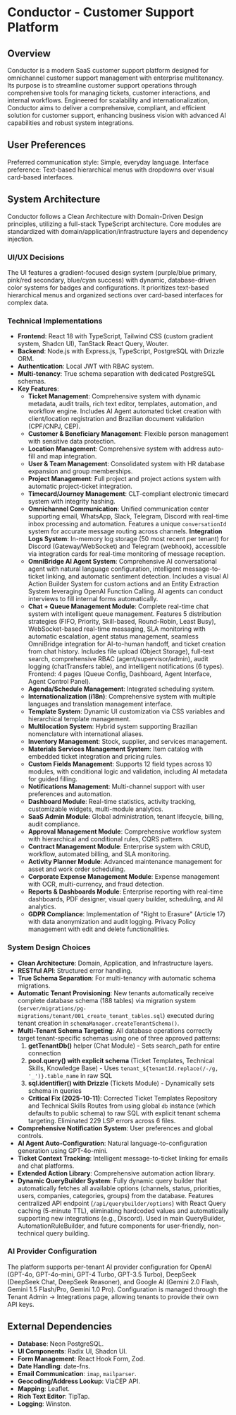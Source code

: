 # Conductor - Customer Support Platform

## Overview
Conductor is a modern SaaS customer support platform designed for omnichannel customer support management with enterprise multitenancy. Its purpose is to streamline customer support operations through comprehensive tools for managing tickets, customer interactions, and internal workflows. Engineered for scalability and internationalization, Conductor aims to deliver a comprehensive, compliant, and efficient solution for customer support, enhancing business vision with advanced AI capabilities and robust system integrations.

## User Preferences
Preferred communication style: Simple, everyday language.
Interface preference: Text-based hierarchical menus with dropdowns over visual card-based interfaces.

## System Architecture
Conductor follows a Clean Architecture with Domain-Driven Design principles, utilizing a full-stack TypeScript architecture. Core modules are standardized with domain/application/infrastructure layers and dependency injection.

### UI/UX Decisions
The UI features a gradient-focused design system (purple/blue primary, pink/red secondary, blue/cyan success) with dynamic, database-driven color systems for badges and configurations. It prioritizes text-based hierarchical menus and organized sections over card-based interfaces for complex data.

### Technical Implementations
- **Frontend**: React 18 with TypeScript, Tailwind CSS (custom gradient system, Shadcn UI), TanStack React Query, Wouter.
- **Backend**: Node.js with Express.js, TypeScript, PostgreSQL with Drizzle ORM.
- **Authentication**: Local JWT with RBAC system.
- **Multi-tenancy**: True schema separation with dedicated PostgreSQL schemas.
- **Key Features**:
    - **Ticket Management**: Comprehensive system with dynamic metadata, audit trails, rich text editor, templates, automation, and workflow engine. Includes AI Agent automated ticket creation with client/location registration and Brazilian document validation (CPF/CNPJ, CEP).
    - **Customer & Beneficiary Management**: Flexible person management with sensitive data protection.
    - **Location Management**: Comprehensive system with address auto-fill and map integration.
    - **User & Team Management**: Consolidated system with HR database expansion and group memberships.
    - **Project Management**: Full project and project actions system with automatic project-ticket integration.
    - **Timecard/Journey Management**: CLT-compliant electronic timecard system with integrity hashing.
    - **Omnichannel Communication**: Unified communication center supporting email, WhatsApp, Slack, Telegram, Discord with real-time inbox processing and automation. Features a unique `conversationId` system for accurate message routing across channels. **Integration Logs System**: In-memory log storage (50 most recent per tenant) for Discord (Gateway/WebSocket) and Telegram (webhook), accessible via integration cards for real-time monitoring of message reception.
    - **OmniBridge AI Agent System**: Comprehensive AI conversational agent with natural language configuration, intelligent message-to-ticket linking, and automatic sentiment detection. Includes a visual AI Action Builder System for custom actions and an Entity Extraction System leveraging OpenAI Function Calling. AI agents can conduct interviews to fill internal forms automatically.
    - **Chat + Queue Management Module**: Complete real-time chat system with intelligent queue management. Features 5 distribution strategies (FIFO, Priority, Skill-based, Round-Robin, Least Busy), WebSocket-based real-time messaging, SLA monitoring with automatic escalation, agent status management, seamless OmniBridge integration for AI-to-human handoff, and ticket creation from chat history. Includes file upload (Object Storage), full-text search, comprehensive RBAC (agent/supervisor/admin), audit logging (chatTransfers table), and intelligent notifications (6 types). Frontend: 4 pages (Queue Config, Dashboard, Agent Interface, Agent Control Panel).
    - **Agenda/Schedule Management**: Integrated scheduling system.
    - **Internationalization (i18n)**: Comprehensive system with multiple languages and translation management interface.
    - **Template System**: Dynamic UI customization via CSS variables and hierarchical template management.
    - **Multilocation System**: Hybrid system supporting Brazilian nomenclature with international aliases.
    - **Inventory Management**: Stock, supplier, and services management.
    - **Materials Services Management System**: Item catalog with embedded ticket integration and pricing rules.
    - **Custom Fields Management**: Supports 12 field types across 10 modules, with conditional logic and validation, including AI metadata for guided filling.
    - **Notifications Management**: Multi-channel support with user preferences and automation.
    - **Dashboard Module**: Real-time statistics, activity tracking, customizable widgets, multi-module analytics.
    - **SaaS Admin Module**: Global administration, tenant lifecycle, billing, audit compliance.
    - **Approval Management Module**: Comprehensive workflow system with hierarchical and conditional rules, CQRS pattern.
    - **Contract Management Module**: Enterprise system with CRUD, workflow, automated billing, and SLA monitoring.
    - **Activity Planner Module**: Advanced maintenance management for asset and work order scheduling.
    - **Corporate Expense Management Module**: Expense management with OCR, multi-currency, and fraud detection.
    - **Reports & Dashboards Module**: Enterprise reporting with real-time dashboards, PDF designer, visual query builder, scheduling, and AI analytics.
    - **GDPR Compliance**: Implementation of "Right to Erasure" (Article 17) with data anonymization and audit logging. Privacy Policy management with edit and delete functionalities.

### System Design Choices
- **Clean Architecture**: Domain, Application, and Infrastructure layers.
- **RESTful API**: Structured error handling.
- **True Schema Separation**: For multi-tenancy with automatic schema migrations.
- **Automatic Tenant Provisioning**: New tenants automatically receive complete database schema (188 tables) via migration system (`server/migrations/pg-migrations/tenant/001_create_tenant_tables.sql`) executed during tenant creation in `schemaManager.createTenantSchema()`.
- **Multi-Tenant Schema Targeting**: All database operations correctly target tenant-specific schemas using one of three approved patterns:
  1. **getTenantDb()** helper (Chat Module) - Sets search_path for entire connection
  2. **pool.query() with explicit schema** (Ticket Templates, Technical Skills, Knowledge Base) - Uses `tenant_${tenantId.replace(/-/g, '_')}.table_name` in raw SQL
  3. **sql.identifier() with Drizzle** (Tickets Module) - Dynamically sets schema in queries
  - **Critical Fix (2025-10-11)**: Corrected Ticket Templates Repository and Technical Skills Routes from using global `db` instance (which defaults to public schema) to raw SQL with explicit tenant schema targeting. Eliminated 229 LSP errors across 6 files.
- **Comprehensive Notification System**: User preferences and global controls.
- **AI Agent Auto-Configuration**: Natural language-to-configuration generation using GPT-4o-mini.
- **Ticket Context Tracking**: Intelligent message-to-ticket linking for emails and chat platforms.
- **Extended Action Library**: Comprehensive automation action library.
- **Dynamic QueryBuilder System**: Fully dynamic query builder that automatically fetches all available options (channels, status, priorities, users, companies, categories, groups) from the database. Features centralized API endpoint (`/api/querybuilder/options`) with React Query caching (5-minute TTL), eliminating hardcoded values and automatically supporting new integrations (e.g., Discord). Used in main QueryBuilder, AutomationRuleBuilder, and future components for user-friendly, non-technical query building.

### AI Provider Configuration
The platform supports per-tenant AI provider configuration for OpenAI (GPT-4o, GPT-4o-mini, GPT-4 Turbo, GPT-3.5 Turbo), DeepSeek (DeepSeek Chat, DeepSeek Reasoner), and Google AI (Gemini 2.0 Flash, Gemini 1.5 Flash/Pro, Gemini 1.0 Pro). Configuration is managed through the Tenant Admin → Integrations page, allowing tenants to provide their own API keys.

## External Dependencies
- **Database**: Neon PostgreSQL.
- **UI Components**: Radix UI, Shadcn UI.
- **Form Management**: React Hook Form, Zod.
- **Date Handling**: date-fns.
- **Email Communication**: `imap`, `mailparser`.
- **Geocoding/Address Lookup**: ViaCEP API.
- **Mapping**: Leaflet.
- **Rich Text Editor**: TipTap.
- **Logging**: Winston.